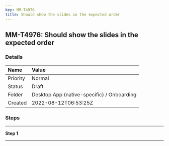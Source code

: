 ```yaml
---
key: MM-T4976
title: Should show the slides in the expected order
---
```


## MM-T4976: Should show the slides in the expected order

### Details

| Name     | Value                                      |
| :------- | :----------------------------------------- |
| Priority | Normal                                     |
| Status   | Draft                                      |
| Folder   | Desktop App (native-specific) / Onboarding |
| Created  | 2022-08-12T06:53:25Z                       |

### Steps

<hr/>

**Step 1**

> <article></article>

<hr/>
